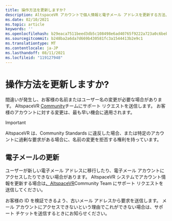 ```yaml
---
title: 操作方法を更新しますか?
description: AltspaceVR アカウントで個人情報と電子メール アドレスを更新する方法、またはサポートの問題を登録する方法について説明します。
ms.date: 02/10/2021
ms.topic: article
keywords: ''
ms.openlocfilehash: b29eaca7511beed3db5c108498e6ad40765f9222a723a0c6beb8e4005db5f30b
ms.sourcegitcommit: b248ba2a6da7d669b430581fc3a1544413b2e9c1
ms.translationtype: MT
ms.contentlocale: ja-JP
ms.lasthandoff: 08/11/2021
ms.locfileid: "119127948"
---
```

# <a name="how-do-i-update-my-personal-information"></a>操作方法を更新しますか?

間違いが発生し、お客様の名前またはユーザー名の変更が必要な場合があります。 AltspaceVR [Community](https://help.altvr.com/hc/requests/new)チームにサポート リクエストを送信します。 お客様のアカウントに対する変更は、最も早い機会に適用されます。

> [!IMPORTANT]
> AltspaceVR は、Community Standards に違反した場合、または特定のアカウントに過剰な要求がある場合に、名前の変更を拒否する権利を持っています。

## <a name="updating-your-email"></a>電子メールの更新

ユーザーが新しい電子メール アドレスに移行したり、電子メール アカウントにアクセスしたりできない場合があります。 AltspaceVR システムでアカウント情報を更新する場合は[、AltspaceVR](https://help.altvr.com/hc/requests/new)Community Team にサポート リクエストを送信してください。 

お客様の ID を検証できるよう、古いメール アドレスから要求を送信します。 メール アカウントにアクセスできないという理由でこれができない場合は、サポート チケットを送信するときにお知らせください。
